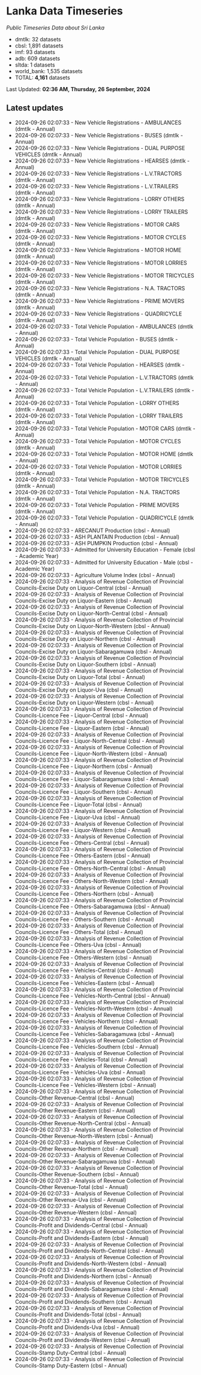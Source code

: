 # Lanka Data Timeseries
*Public Timeseries Data about Sri Lanka*

* dmtlk: 32 datasets
* cbsl: 1,891 datasets
* imf: 93 datasets
* adb: 609 datasets
* sltda: 1 datasets
* world_bank: 1,535 datasets
* TOTAL: **4,161** datasets

Last Updated: **02:36 AM, Thursday, 26 September, 2024**

## Latest updates

* 2024-09-26 02:07:33 - New Vehicle Registrations - AMBULANCES (dmtlk - Annual)
* 2024-09-26 02:07:33 - New Vehicle Registrations - BUSES (dmtlk - Annual)
* 2024-09-26 02:07:33 - New Vehicle Registrations - DUAL PURPOSE VEHICLES (dmtlk - Annual)
* 2024-09-26 02:07:33 - New Vehicle Registrations - HEARSES (dmtlk - Annual)
* 2024-09-26 02:07:33 - New Vehicle Registrations - L.V.TRACTORS (dmtlk - Annual)
* 2024-09-26 02:07:33 - New Vehicle Registrations - L.V.TRAILERS (dmtlk - Annual)
* 2024-09-26 02:07:33 - New Vehicle Registrations - LORRY OTHERS (dmtlk - Annual)
* 2024-09-26 02:07:33 - New Vehicle Registrations - LORRY TRAILERS (dmtlk - Annual)
* 2024-09-26 02:07:33 - New Vehicle Registrations - MOTOR CARS (dmtlk - Annual)
* 2024-09-26 02:07:33 - New Vehicle Registrations - MOTOR CYCLES (dmtlk - Annual)
* 2024-09-26 02:07:33 - New Vehicle Registrations - MOTOR HOME (dmtlk - Annual)
* 2024-09-26 02:07:33 - New Vehicle Registrations - MOTOR LORRIES (dmtlk - Annual)
* 2024-09-26 02:07:33 - New Vehicle Registrations - MOTOR TRICYCLES (dmtlk - Annual)
* 2024-09-26 02:07:33 - New Vehicle Registrations - N.A. TRACTORS (dmtlk - Annual)
* 2024-09-26 02:07:33 - New Vehicle Registrations - PRIME MOVERS (dmtlk - Annual)
* 2024-09-26 02:07:33 - New Vehicle Registrations - QUADRICYCLE (dmtlk - Annual)
* 2024-09-26 02:07:33 - Total Vehicle Population - AMBULANCES (dmtlk - Annual)
* 2024-09-26 02:07:33 - Total Vehicle Population - BUSES (dmtlk - Annual)
* 2024-09-26 02:07:33 - Total Vehicle Population - DUAL PURPOSE VEHICLES (dmtlk - Annual)
* 2024-09-26 02:07:33 - Total Vehicle Population - HEARSES (dmtlk - Annual)
* 2024-09-26 02:07:33 - Total Vehicle Population - L.V.TRACTORS (dmtlk - Annual)
* 2024-09-26 02:07:33 - Total Vehicle Population - L.V.TRAILERS (dmtlk - Annual)
* 2024-09-26 02:07:33 - Total Vehicle Population - LORRY OTHERS (dmtlk - Annual)
* 2024-09-26 02:07:33 - Total Vehicle Population - LORRY TRAILERS (dmtlk - Annual)
* 2024-09-26 02:07:33 - Total Vehicle Population - MOTOR CARS (dmtlk - Annual)
* 2024-09-26 02:07:33 - Total Vehicle Population - MOTOR CYCLES (dmtlk - Annual)
* 2024-09-26 02:07:33 - Total Vehicle Population - MOTOR HOME (dmtlk - Annual)
* 2024-09-26 02:07:33 - Total Vehicle Population - MOTOR LORRIES (dmtlk - Annual)
* 2024-09-26 02:07:33 - Total Vehicle Population - MOTOR TRICYCLES (dmtlk - Annual)
* 2024-09-26 02:07:33 - Total Vehicle Population - N.A. TRACTORS (dmtlk - Annual)
* 2024-09-26 02:07:33 - Total Vehicle Population - PRIME MOVERS (dmtlk - Annual)
* 2024-09-26 02:07:33 - Total Vehicle Population - QUADRICYCLE (dmtlk - Annual)
* 2024-09-26 02:07:33 - ARECANUT Production (cbsl - Annual)
* 2024-09-26 02:07:33 - ASH PLANTAIN Production (cbsl - Annual)
* 2024-09-26 02:07:33 - ASH PUMPKIN Production (cbsl - Annual)
* 2024-09-26 02:07:33 - Admitted for University Education - Female (cbsl - Academic Year)
* 2024-09-26 02:07:33 - Admitted for University Education - Male (cbsl - Academic Year)
* 2024-09-26 02:07:33 - Agriculture Volume Index (cbsl - Annual)
* 2024-09-26 02:07:33 - Analysis of Revenue Collection of Provincial Councils-Excise Duty on Liquor-Central (cbsl - Annual)
* 2024-09-26 02:07:33 - Analysis of Revenue Collection of Provincial Councils-Excise Duty on Liquor-Eastern (cbsl - Annual)
* 2024-09-26 02:07:33 - Analysis of Revenue Collection of Provincial Councils-Excise Duty on Liquor-North-Central (cbsl - Annual)
* 2024-09-26 02:07:33 - Analysis of Revenue Collection of Provincial Councils-Excise Duty on Liquor-North-Western (cbsl - Annual)
* 2024-09-26 02:07:33 - Analysis of Revenue Collection of Provincial Councils-Excise Duty on Liquor-Northern (cbsl - Annual)
* 2024-09-26 02:07:33 - Analysis of Revenue Collection of Provincial Councils-Excise Duty on Liquor-Sabaragamuwa (cbsl - Annual)
* 2024-09-26 02:07:33 - Analysis of Revenue Collection of Provincial Councils-Excise Duty on Liquor-Southern (cbsl - Annual)
* 2024-09-26 02:07:33 - Analysis of Revenue Collection of Provincial Councils-Excise Duty on Liquor-Total (cbsl - Annual)
* 2024-09-26 02:07:33 - Analysis of Revenue Collection of Provincial Councils-Excise Duty on Liquor-Uva (cbsl - Annual)
* 2024-09-26 02:07:33 - Analysis of Revenue Collection of Provincial Councils-Excise Duty on Liquor-Western (cbsl - Annual)
* 2024-09-26 02:07:33 - Analysis of Revenue Collection of Provincial Councils-Licence Fee - Liquor-Central (cbsl - Annual)
* 2024-09-26 02:07:33 - Analysis of Revenue Collection of Provincial Councils-Licence Fee - Liquor-Eastern (cbsl - Annual)
* 2024-09-26 02:07:33 - Analysis of Revenue Collection of Provincial Councils-Licence Fee - Liquor-North-Central (cbsl - Annual)
* 2024-09-26 02:07:33 - Analysis of Revenue Collection of Provincial Councils-Licence Fee - Liquor-North-Western (cbsl - Annual)
* 2024-09-26 02:07:33 - Analysis of Revenue Collection of Provincial Councils-Licence Fee - Liquor-Northern (cbsl - Annual)
* 2024-09-26 02:07:33 - Analysis of Revenue Collection of Provincial Councils-Licence Fee - Liquor-Sabaragamuwa (cbsl - Annual)
* 2024-09-26 02:07:33 - Analysis of Revenue Collection of Provincial Councils-Licence Fee - Liquor-Southern (cbsl - Annual)
* 2024-09-26 02:07:33 - Analysis of Revenue Collection of Provincial Councils-Licence Fee - Liquor-Total (cbsl - Annual)
* 2024-09-26 02:07:33 - Analysis of Revenue Collection of Provincial Councils-Licence Fee - Liquor-Uva (cbsl - Annual)
* 2024-09-26 02:07:33 - Analysis of Revenue Collection of Provincial Councils-Licence Fee - Liquor-Western (cbsl - Annual)
* 2024-09-26 02:07:33 - Analysis of Revenue Collection of Provincial Councils-Licence Fee - Others-Central (cbsl - Annual)
* 2024-09-26 02:07:33 - Analysis of Revenue Collection of Provincial Councils-Licence Fee - Others-Eastern (cbsl - Annual)
* 2024-09-26 02:07:33 - Analysis of Revenue Collection of Provincial Councils-Licence Fee - Others-North-Central (cbsl - Annual)
* 2024-09-26 02:07:33 - Analysis of Revenue Collection of Provincial Councils-Licence Fee - Others-North-Western (cbsl - Annual)
* 2024-09-26 02:07:33 - Analysis of Revenue Collection of Provincial Councils-Licence Fee - Others-Northern (cbsl - Annual)
* 2024-09-26 02:07:33 - Analysis of Revenue Collection of Provincial Councils-Licence Fee - Others-Sabaragamuwa (cbsl - Annual)
* 2024-09-26 02:07:33 - Analysis of Revenue Collection of Provincial Councils-Licence Fee - Others-Southern (cbsl - Annual)
* 2024-09-26 02:07:33 - Analysis of Revenue Collection of Provincial Councils-Licence Fee - Others-Total (cbsl - Annual)
* 2024-09-26 02:07:33 - Analysis of Revenue Collection of Provincial Councils-Licence Fee - Others-Uva (cbsl - Annual)
* 2024-09-26 02:07:33 - Analysis of Revenue Collection of Provincial Councils-Licence Fee - Others-Western (cbsl - Annual)
* 2024-09-26 02:07:33 - Analysis of Revenue Collection of Provincial Councils-Licence Fee - Vehicles-Central (cbsl - Annual)
* 2024-09-26 02:07:33 - Analysis of Revenue Collection of Provincial Councils-Licence Fee - Vehicles-Eastern (cbsl - Annual)
* 2024-09-26 02:07:33 - Analysis of Revenue Collection of Provincial Councils-Licence Fee - Vehicles-North-Central (cbsl - Annual)
* 2024-09-26 02:07:33 - Analysis of Revenue Collection of Provincial Councils-Licence Fee - Vehicles-North-Western (cbsl - Annual)
* 2024-09-26 02:07:33 - Analysis of Revenue Collection of Provincial Councils-Licence Fee - Vehicles-Northern (cbsl - Annual)
* 2024-09-26 02:07:33 - Analysis of Revenue Collection of Provincial Councils-Licence Fee - Vehicles-Sabaragamuwa (cbsl - Annual)
* 2024-09-26 02:07:33 - Analysis of Revenue Collection of Provincial Councils-Licence Fee - Vehicles-Southern (cbsl - Annual)
* 2024-09-26 02:07:33 - Analysis of Revenue Collection of Provincial Councils-Licence Fee - Vehicles-Total (cbsl - Annual)
* 2024-09-26 02:07:33 - Analysis of Revenue Collection of Provincial Councils-Licence Fee - Vehicles-Uva (cbsl - Annual)
* 2024-09-26 02:07:33 - Analysis of Revenue Collection of Provincial Councils-Licence Fee - Vehicles-Western (cbsl - Annual)
* 2024-09-26 02:07:33 - Analysis of Revenue Collection of Provincial Councils-Other Revenue-Central (cbsl - Annual)
* 2024-09-26 02:07:33 - Analysis of Revenue Collection of Provincial Councils-Other Revenue-Eastern (cbsl - Annual)
* 2024-09-26 02:07:33 - Analysis of Revenue Collection of Provincial Councils-Other Revenue-North-Central (cbsl - Annual)
* 2024-09-26 02:07:33 - Analysis of Revenue Collection of Provincial Councils-Other Revenue-North-Western (cbsl - Annual)
* 2024-09-26 02:07:33 - Analysis of Revenue Collection of Provincial Councils-Other Revenue-Northern (cbsl - Annual)
* 2024-09-26 02:07:33 - Analysis of Revenue Collection of Provincial Councils-Other Revenue-Sabaragamuwa (cbsl - Annual)
* 2024-09-26 02:07:33 - Analysis of Revenue Collection of Provincial Councils-Other Revenue-Southern (cbsl - Annual)
* 2024-09-26 02:07:33 - Analysis of Revenue Collection of Provincial Councils-Other Revenue-Total (cbsl - Annual)
* 2024-09-26 02:07:33 - Analysis of Revenue Collection of Provincial Councils-Other Revenue-Uva (cbsl - Annual)
* 2024-09-26 02:07:33 - Analysis of Revenue Collection of Provincial Councils-Other Revenue-Western (cbsl - Annual)
* 2024-09-26 02:07:33 - Analysis of Revenue Collection of Provincial Councils-Profit and Dividends-Central (cbsl - Annual)
* 2024-09-26 02:07:33 - Analysis of Revenue Collection of Provincial Councils-Profit and Dividends-Eastern (cbsl - Annual)
* 2024-09-26 02:07:33 - Analysis of Revenue Collection of Provincial Councils-Profit and Dividends-North-Central (cbsl - Annual)
* 2024-09-26 02:07:33 - Analysis of Revenue Collection of Provincial Councils-Profit and Dividends-North-Western (cbsl - Annual)
* 2024-09-26 02:07:33 - Analysis of Revenue Collection of Provincial Councils-Profit and Dividends-Northern (cbsl - Annual)
* 2024-09-26 02:07:33 - Analysis of Revenue Collection of Provincial Councils-Profit and Dividends-Sabaragamuwa (cbsl - Annual)
* 2024-09-26 02:07:33 - Analysis of Revenue Collection of Provincial Councils-Profit and Dividends-Southern (cbsl - Annual)
* 2024-09-26 02:07:33 - Analysis of Revenue Collection of Provincial Councils-Profit and Dividends-Total (cbsl - Annual)
* 2024-09-26 02:07:33 - Analysis of Revenue Collection of Provincial Councils-Profit and Dividends-Uva (cbsl - Annual)
* 2024-09-26 02:07:33 - Analysis of Revenue Collection of Provincial Councils-Profit and Dividends-Western (cbsl - Annual)
* 2024-09-26 02:07:33 - Analysis of Revenue Collection of Provincial Councils-Stamp Duty-Central (cbsl - Annual)
* 2024-09-26 02:07:33 - Analysis of Revenue Collection of Provincial Councils-Stamp Duty-Eastern (cbsl - Annual)